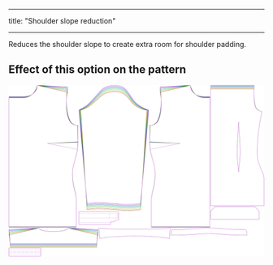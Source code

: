 ***

title: "Shoulder slope reduction"

***

Reduces the shoulder slope to create extra room for shoulder padding.

## Effect of this option on the pattern

![This image shows the effect of this option by superimposing several variants that have a different value for this option](simone_shoulderslopereduction_sample.svg "Effect of this option on the pattern")
